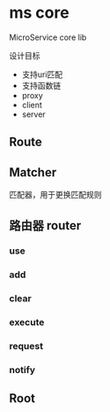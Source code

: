 ms core
=========

MicroService core lib

设计目标
- 支持uri匹配
- 支持函数链
- proxy
- client
- server

## Route

## Matcher

匹配器，用于更换匹配规则

## 路由器 router

### use

### add

### clear

### execute

### request

### notify

## Root
